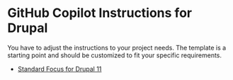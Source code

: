 # GitHub Copilot Instructions for Drupal

You have to adjust the instructions to your project needs. The template is a starting point and should be customized to fit your specific requirements.

 - [Standard Focus for Drupal 11](11/standard-focus/copilot-instructions.md)
